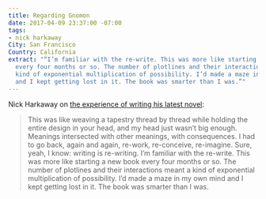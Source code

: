 ```yaml
---
title: Regarding Gnomon
date: 2017-04-09 23:37:00 -07:00
tags:
- nick harkaway
City: San Francisco
Country: California
extract: "“I’m familiar with the re-write. This was more like starting a new book
  every four months or so. The number of plotlines and their interactions meant a
  kind of exponential multiplication of possibility. I’d made a maze in my own mind
  and I kept getting lost in it. The book was smarter than I was.”"
---
```


Nick Harkaway on [the experience of writing his latest novel](http://www.nickharkaway.com/regarding-gnomon/):

> This was like weaving a tapestry thread by thread while holding the entire design in your head, and my head just wasn’t big enough. Meanings intersected with other meanings, with consequences. I had to go back, again and again, re-work, re-conceive, re-imagine. Sure, yeah, I know: writing is re-writing. I’m familiar with the re-write. This was more like starting a new book every four months or so. The number of plotlines and their interactions meant a kind of exponential multiplication of possibility. I’d made a maze in my own mind and I kept getting lost in it. The book was smarter than I was.

